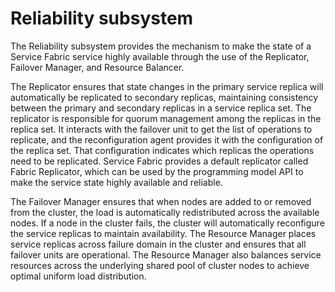 # Reliability subsystem

The Reliability subsystem provides the mechanism to make the state of a Service Fabric service highly available through the use of the Replicator, Failover Manager, and Resource Balancer.  

The Replicator ensures that state changes in the primary service replica will automatically be replicated to secondary replicas, maintaining consistency between the primary and secondary replicas in a service replica set. The replicator is responsible for quorum management among the replicas in the replica set. It interacts with the failover unit to get the list of operations to replicate, and the reconfiguration agent provides it with the configuration of the replica set. That configuration indicates which replicas the operations need to be replicated. Service Fabric provides a default replicator called Fabric Replicator, which can be used by the programming model API to make the service state highly available and reliable.  

The Failover Manager ensures that when nodes are added to or removed from the cluster, the load is automatically redistributed across the available nodes. If a node in the cluster fails, the cluster will automatically reconfigure the service replicas to maintain availability.
The Resource Manager places service replicas across failure domain in the cluster and ensures that all failover units are operational. The Resource Manager also balances service resources across the underlying shared pool of cluster nodes to achieve optimal uniform load distribution.
